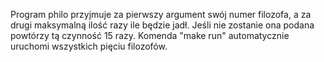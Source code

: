 Program philo przyjmuje za pierwszy argument swój numer filozofa, a za drugi maksymalną ilość razy ile będzie jadł. Jeśli nie zostanie ona podana powtórzy tą czynność 15 razy. Komenda "make run" automatycznie uruchomi wszystkich pięciu filozofów.